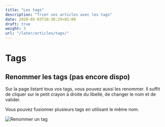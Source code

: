 ```yaml
---
title: "Les tags"
description: "Trier vos articles avec les tags"
date: 2020-05-03T10:30:29+02:00
draft: true
weight: 3
url: "/later/articles/tags/"
---
```


Tags
====

Renommer les tags (pas encore dispo)
-----------------

Sur la page listant tous vos tags, vous pouvez aussi les renommer. Il suffit de
cliquer sur le petit crayon à droite du libellé, de changer le nom et de valider.

Vous pouvez fusionner plusieurs tags en utilisant le même nom.

![Renommer un tag](../../img/user/rename-tags.gif)
